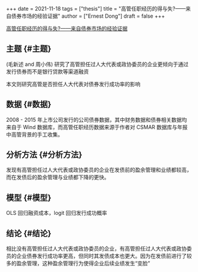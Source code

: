 +++
date = 2021-11-18
tags = ["thesis"]
title = "高管任职经历的得与失?——来自债券市场的经验证据"
author = ["Ernest Dong"]
draft = false
+++

[高管任职经历的得与失?——来自债券市场的经验证据](/ox-hugo/高管任职经历的得与失_——来自债券市场的经验证据_林晚发.pdf)


## 主题 {#主题}

(毛新述 and 周小伟) 研究了高管担任过人大代表或政协委员的企业更倾向于通过发行债券而不是银行贷款等渠道融资

本文则研究高管是否担任人大代表对债券发行成功率的影响


## 数据 {#数据}

2008 - 2015 年上市公司发行的公司债券数据，其中财务数据和债券相关数据均来自于 Wind 数据库，而高管任职经历数据来源于作者对 CSMAR 数据库与年报中高管背景的手工收集。


## 分析方法 {#分析方法}

发现有高管担任过人大代表或政协委员的企业在发债前的盈余管理和业绩都较高，而在发债后的盈余管理与业绩都下降的更快。


## 模型 {#模型}

OLS 回归融资成本，logit 回归发行成功概率


## 结论 {#结论}

相比没有高管担任过人大代表或政协委员的企业，有高管担任过人大代表或政协委员的企业债券发行成功率更高，但同时其发债成本也更大。因为在发债前进行了较多的盈余管理，这种盈余管理行为使得企业后续业绩发生“变脸”
